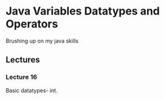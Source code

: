 # Java Variables Datatypes and Operators

Brushing up on my java skills

## Lectures

### Lecture 16

Basic datatypes- int.